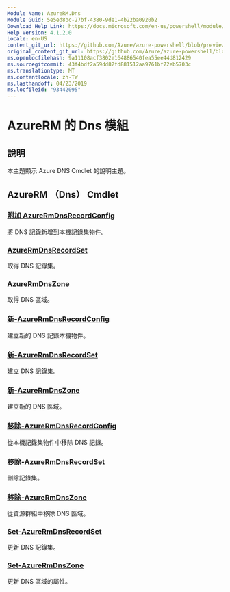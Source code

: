 ```yaml
---
Module Name: AzureRM.Dns
Module Guid: 5e5ed8bc-27bf-4380-9de1-4b22ba0920b2
Download Help Link: https://docs.microsoft.com/en-us/powershell/module/azurerm.dns
Help Version: 4.1.2.0
Locale: en-US
content_git_url: https://github.com/Azure/azure-powershell/blob/preview/src/ResourceManager/Dns/Commands.Dns/help/AzureRM.DNS.md
original_content_git_url: https://github.com/Azure/azure-powershell/blob/preview/src/ResourceManager/Dns/Commands.Dns/help/AzureRM.DNS.md
ms.openlocfilehash: 9a11108acf3802e164886540fea55ee44d812429
ms.sourcegitcommit: 43f4bdf2a59dd82fd881512aa9761bf72eb5703c
ms.translationtype: MT
ms.contentlocale: zh-TW
ms.lasthandoff: 04/23/2019
ms.locfileid: "93442095"
---
```

# AzureRM 的 Dns 模組
## 說明
本主題顯示 Azure DNS Cmdlet 的說明主題。

## AzureRM （Dns） Cmdlet
### [附加 AzureRmDnsRecordConfig](Add-AzureRmDnsRecordConfig.md)
將 DNS 記錄新增到本機記錄集物件。

### [AzureRmDnsRecordSet](Get-AzureRmDnsRecordSet.md)
取得 DNS 記錄集。

### [AzureRmDnsZone](Get-AzureRmDnsZone.md)
取得 DNS 區域。

### [新-AzureRmDnsRecordConfig](New-AzureRmDnsRecordConfig.md)
建立新的 DNS 記錄本機物件。

### [新-AzureRmDnsRecordSet](New-AzureRmDnsRecordSet.md)
建立 DNS 記錄集。

### [新-AzureRmDnsZone](New-AzureRmDnsZone.md)
建立新的 DNS 區域。

### [移除-AzureRmDnsRecordConfig](Remove-AzureRmDnsRecordConfig.md)
從本機記錄集物件中移除 DNS 記錄。

### [移除-AzureRmDnsRecordSet](Remove-AzureRmDnsRecordSet.md)
刪除記錄集。

### [移除-AzureRmDnsZone](Remove-AzureRmDnsZone.md)
從資源群組中移除 DNS 區域。

### [Set-AzureRmDnsRecordSet](Set-AzureRmDnsRecordSet.md)
更新 DNS 記錄集。

### [Set-AzureRmDnsZone](Set-AzureRmDnsZone.md)
更新 DNS 區域的屬性。

